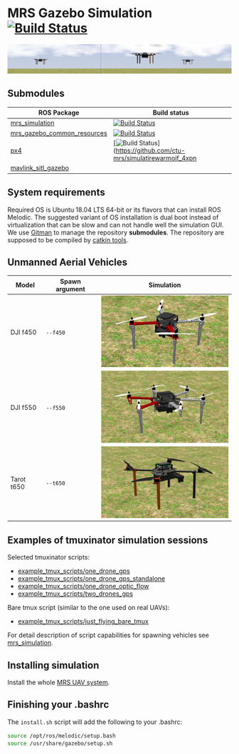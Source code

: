 # MRS Gazebo Simulation [![Build Status](https://github.com/ctu-mrs/simulation/workflows/CI/badge.svg)](https://github.com/ctu-mrs/simulation/actions)
![](.fig/thumbnail.jpg)

## Submodules

| ROS Package                                                                           | Build status                                                                                                                                                     |
|---------------------------------------------------------------------------------------|------------------------------------------------------------------------------------------------------------------------------------------------------------------|
| [mrs_simulation](https://github.com/ctu-mrs/mrs_simulation)                           | [![Build Status](https://github.com/ctu-mrs/mrs_simulation/workflows/CI/badge.svg)](https://github.com/ctu-mrs/mrs_simulation/actions)                           |
| [mrs_gazebo_common_resources](https://github.com/ctu-mrs/mrs_gazebo_common_resources) | [![Build Status](https://github.com/ctu-mrs/mrs_gazebo_common_resources/workflows/CI/badge.svg)](https://github.com/ctu-mrs/mrs_gazebo_common_resources/actions) |
| [px4](https://github.com/ctu-mrs/px4_firmware)                                        | [![Build Status](https://github.com/ctu-mrs/px4_firmware/workflows/CI/badge.svg)](https://github.com/ctu-mrs/simulatirewarmoif_4xpn                              |
| [mavlink_sitl_gazebo](https://github.com/ctu-mrs/px4_sitl_gazebo)                     |                                                                                                                                                                  |

## System requirements

Required OS is Ubuntu 18.04 LTS 64-bit or its flavors that can install ROS Melodic.
The suggested variant of OS installation is dual boot instead of virtualization that can be slow and can not handle well the simulation GUI.
We use [Gitman](https://github.com/jacebrowning/gitman) to manage the repository **submodules**.
The repository are supposed to be compiled by [catkin tools](https://catkin-tools.readthedocs.io).

## Unmanned Aerial Vehicles

| Model      | Spawn argument | Simulation                    |
|------------|----------------|-------------------------------|
| DJI f450   | `--f450`       | ![](.fig/f450_simulation.jpg) |
| DJI f550   | `--f550`       | ![](.fig/f550_simulation.jpg) |
| Tarot t650 | `--t650`       | ![](.fig/t650_simulation.jpg) |

## Examples of tmuxinator simulation sessions

Selected tmuxinator scripts:

- [example_tmux_scripts/one_drone_gps](example_tmux_scripts/one_drone_gps)
- [example_tmux_scripts/one_drone_gps_standalone](example_tmux_scripts/one_drone_gps_standalone)
- [example_tmux_scripts/one_drone_optic_flow](example_tmux_scripts/one_drone_optic_flow)
- [example_tmux_scripts/two_drones_gps](example_tmux_scripts/two_drones_gps)

Bare tmux script (similar to the one used on real UAVs):

- [example_tmux_scripts/just_flying_bare_tmux](example_tmux_scripts/just_flying_bare_tmux)

For detail description of script capabilities for spawning vehicles see [mrs_simulation](https://github.com/ctu-mrs/mrs_simulation).

## Installing simulation

Install the whole [MRS UAV system](https://github.com/ctu-mrs/mrs_uav_system).

## Finishing your .bashrc

The `install.sh` script will add the following to your .bashrc:
```bash
source /opt/ros/melodic/setup.bash
source /usr/share/gazebo/setup.sh
```
